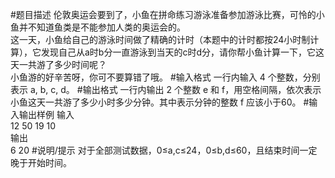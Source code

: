 #题目描述
伦敦奥运会要到了，小鱼在拼命练习游泳准备参加游泳比赛，可怜的小鱼并不知道鱼类是不能参加人类的奥运会的。\
这一天，小鱼给自己的游泳时间做了精确的计时（本题中的计时都按24小时制计算），它发现自己从a时b分一直游泳到当天的c时d分，请你帮小鱼计算一下，它这天一共游了多少时间呢？\
小鱼游的好辛苦呀，你可不要算错了哦。
#输入格式
一行内输入 4 个整数，分别表示 a, b, c, d。
#输出格式
一行内输出 2 个整数 e 和 f，用空格间隔，依次表示小鱼这天一共游了多少小时多少分钟。其中表示分钟的整数 f 应该小于60。
#输入输出样例
输入\
12 50 19 10\
输出\
6 20
#说明/提示
对于全部测试数据，0≤a,c≤24，0≤b,d≤60，且结束时间一定晚于开始时间。